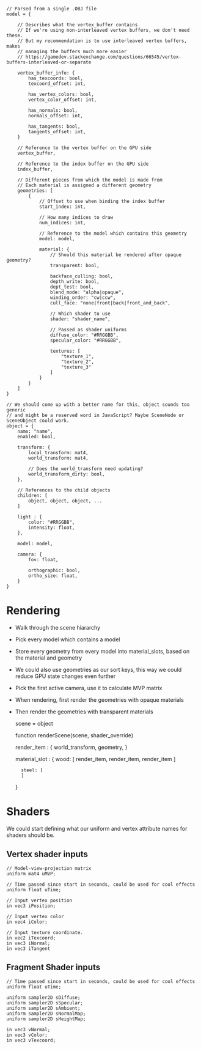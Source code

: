 
    // Parsed from a single .OBJ file
    model = {

        // Describes what the vertex_buffer contains
        // If we're using non-interleaved vertex buffers, we don't need these.
        // But my recommendation is to use interleaved vertex buffers, makes
        // managing the buffers much more easier
        // https://gamedev.stackexchange.com/questions/66545/vertex-buffers-interleaved-or-separate

        vertex_buffer_info: {
            has_texcoords: bool,
            texcoord_offset: int,

            has_vertex_colors: bool,
            vertex_color_offset: int,

            has_normals: bool,
            normals_offset: int,

            has_tangents: bool,
            tangents_offset: int,
        }

        // Reference to the vertex buffer on the GPU side
        vertex_buffer,

        // Reference to the index buffer on the GPU side
        index_buffer,

        // Different pieces from which the model is made from
        // Each material is assigned a different geometry
        geometries: [
            {
                // Offset to use when binding the index buffer
                start_index: int,

                // How many indices to draw
                num_indices: int,

                // Reference to the model which contains this geometry
                model: model,

                material: {
                    // Should this material be rendered after opaque geometry?
                    transparent: bool,

                    backface_culling: bool,
                    depth_write: bool,
                    dept_test: bool,
                    blend_mode: "alpha|opaque",
                    winding_order: "cw|ccw",
                    cull_face: "none|front|back|front_and_back",

                    // Which shader to use
                    shader: "shader_name",

                    // Passed as shader uniforms
                    diffuse_color: "#RRGGBB",
                    specular_color: "#RRGGBB",

                    textures: [
                        "texture_1",
                        "texture_2",
                        "texture_3"
                    ]
                }
            }
        ]
    }

    // We should come up with a better name for this, object sounds too generic
    // and might be a reserved word in JavaScript? Maybe SceneNode or SceneObject could work.
    object = {
        name: "name",
        enabled: bool,

        transform: {
            local_transform: mat4,
            world_transform: mat4,

            // Does the world_transform need updating?
            world_transform_dirty: bool,
        },

        // References to the child objects
        children: [
            object, object, object, ...
        ]

        light : {
            color: "#RRGGBB",
            intensity: float,
        },

        model: model,

        camera: {
            fov: float,

            orthographic: bool,
            ortho_size: float,
        }
    }
    



Rendering
=========

- Walk through the scene hiararchy
- Pick every model which contains a model
- Store every geometry from every model into material\_slots, based on the material and geometry
- We could also use geometries as our sort keys, this way we could reduce GPU state changes even further

- Pick the first active camera, use it to calculate MVP matrix

- When rendering, first render the geometries with opaque materials
- Then render the geometries with transparent materials

    scene = object
    
    function renderScene(scene, shader_override)

    render_item : {
        world_transform,
        geometry,
    }
    
    material_slot : {
        wood: [
            render_item, render_item, render_item
        ]

        steel: [
        ]
    }


Shaders
=======

We could start defining what our uniform and vertex attribute names for shaders should be.

Vertex shader inputs
--------------------

    // Model-view-projection matrix
    uniform mat4 uMVP;

    // Time passed since start in seconds, could be used for cool effects
    uniform float uTime;

    // Input vertex position
    in vec3 iPosition;

    // Input vertex color
    in vec4 iColor;

    // Input texture coordinate.
    in vec2 iTexcoord;
    in vec3 iNormal;
    in vec3 iTangent

Fragment Shader inputs
----------------------

    // Time passed since start in seconds, could be used for cool effects
    uniform float uTime;

    uniform sampler2D sDiffuse;
    uniform sampler2D sSpecular;
    uniform sampler2D sAmbient;
    uniform sampler2D sNormalMap;
    uniform sampler2D sHeightMap;

    in vec3 vNormal;
    in vec3 vColor;
    in vec3 vTexcoord;
